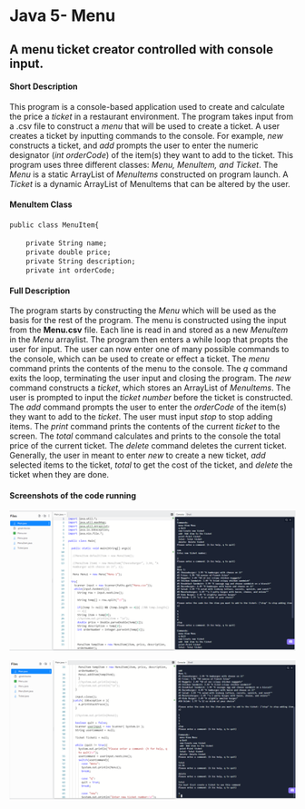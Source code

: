 # Java 5- Menu
 
## A menu ticket creator controlled with console input.

#### Short Description
This program is a console-based application used to create and calculate the price a *ticket* in a restaurant environment. The program takes input from a .csv file to construct a *menu* that will be used to create a ticket. A user creates a ticket by inputting commands to the console. For example, *new* constructs a ticket, and *add* prompts the user to enter the numeric designator (*int orderCode*) of the item(s) they want to add to the ticket. This program uses three different classes: *Menu, MenuItem, and Ticket*. The *Menu* is a static ArrayList of *MenuItems* constructed on program launch. A *Ticket* is a dynamic ArrayList of MenuItems that can be altered by the user.

#### MenuItem Class
```
public class MenuItem{

    private String name;
    private double price;
    private String description;
    private int orderCode;

```
#### Full Description
The program starts by constructing the *Menu* which will be used as the basis for the rest of the program. The menu is constructed using the input from the **Menu.csv** file. Each line is read in and stored as a new *MenuItem* in the *Menu* arraylist. The program then enters a while loop that propts the user for input. The user can now enter one of many possible commands to the console, which can be used to create or effect a ticket. The *menu* command prints the contents of the menu to the console. The *q* command exits the loop, terminating the user input and closing the program. The *new* command constructs a *ticket*, which stores an ArrayList of *MenuItems*. The user is prompted to input the *ticket number* before the ticket is constructed. The *add* command prompts the user to enter the *orderCode* of the item(s) they want to add to the *ticket*. The user must input *stop* to stop adding items. The *print* command prints the contents of the current *ticket* to the screen. The *total* command calculates and prints to the console the total price of the current ticket. The *delete* command deletes the current ticket. Generally, the user in meant to enter *new* to create a new ticket, *add* selected items to the ticket, *total* to get the cost of the ticket, and *delete* the ticket when they are done. 

#### Screenshots of the code running
![](screenshots/java5,1.png)

![](screenshots/java5,2.png)
